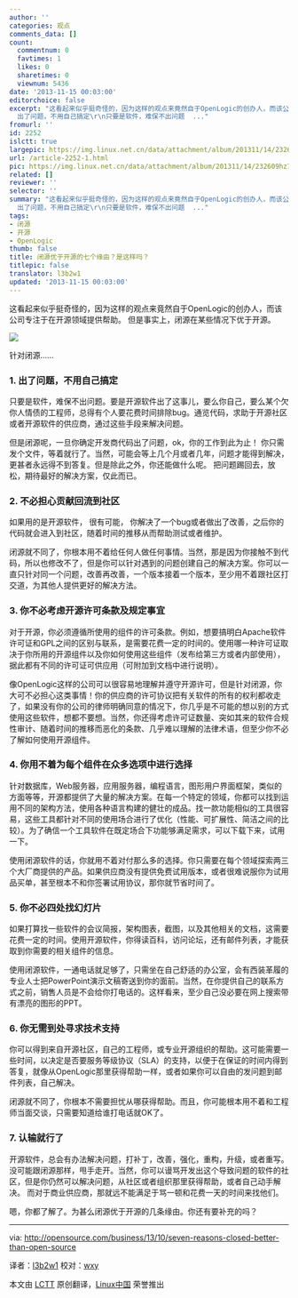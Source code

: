 ```yaml
---
author: ''
categories: 观点
comments_data: []
count:
  commentnum: 0
  favtimes: 1
  likes: 0
  sharetimes: 0
  viewnum: 5436
date: '2013-11-15 00:03:00'
editorchoice: false
excerpt: "这看起来似乎挺奇怪的，因为这样的观点来竟然自于OpenLogic的创办人，而该公司专注于在开源领域提供帮助。 但是事实上，闭源在某些情况下优于开源。\r\n\r\n针对闭源\r\n1.
  出了问题，不用自己搞定\r\n只要是软件，难保不出问题  ..."
fromurl: ''
id: 2252
islctt: true
largepic: https://img.linux.net.cn/data/attachment/album/201311/14/232609hz78v4y467b5ey67.png
url: /article-2252-1.html
pic: https://img.linux.net.cn/data/attachment/album/201311/14/232609hz78v4y467b5ey67.png.thumb.jpg
related: []
reviewer: ''
selector: ''
summary: "这看起来似乎挺奇怪的，因为这样的观点来竟然自于OpenLogic的创办人，而该公司专注于在开源领域提供帮助。 但是事实上，闭源在某些情况下优于开源。\r\n\r\n针对闭源\r\n1.
  出了问题，不用自己搞定\r\n只要是软件，难保不出问题  ..."
tags:
- 闭源
- 开源
- OpenLogic
thumb: false
title: 闭源优于开源的七个缘由？是这样吗？
titlepic: false
translator: l3b2w1
updated: '2013-11-15 00:03:00'
---
```


这看起来似乎挺奇怪的，因为这样的观点来竟然自于OpenLogic的创办人，而该公司专注于在开源领域提供帮助。 但是事实上，闭源在某些情况下优于开源。


![](https://img.linux.net.cn/data/attachment/album/201311/14/232609hz78v4y467b5ey67.png)


针对闭源……


### 1. 出了问题，不用自己搞定


只要是软件，难保不出问题。要是开源软件出了这事儿，要么你自己，要么某个欠你人情债的工程师，总得有个人要花费时间排除bug。通览代码，求助于开源社区或者开源软件的供应商，通过这些手段来解决问题。


但是闭源呢，一旦你确定开发商代码出了问题，ok，你的工作到此为止！ 你只需发个文件，等着就行了。当然，可能会等上几个月或者几年，问题才能得到解决，更甚者永远得不到答复。但是除此之外，你还能做什么呢。 把问题踢回去，放松，期待最好的解决方案，仅此而已。


### 2. 不必担心贡献回流到社区


如果用的是开源软件， 很有可能， 你解决了一个bug或者做出了改善，之后你的代码就会进入到社区，随着时间的推移从而帮助测试或者维护。


闭源就不同了，你根本用不着给任何人做任何事情。当然，那是因为你接触不到代码，所以也修改不了，但是你可以针对遇到的问题创建自己的解决方案。你可以一直只针对同一个问题，改善再改善，一个版本接着一个版本，至少用不着跟社区打交道，为其他人提供更好的解决方法。


### 3. 你不必考虑开源许可条款及规定事宜


对于开源，你必须遵循所使用的组件的许可条款。例如，想要搞明白Apache软件许可证和GPL之间的区别与联系，是需要花费一定的时间的。使用哪一种许可证取决于你所用的开源组件以及你如何使用这些组件（发布给第三方或者内部使用），据此都有不同的许可证可供应用（可附加到文档中进行说明）。


像OpenLogic这样的公司可以很容易地理解并遵守开源许可，但是针对闭源，你大可不必担心这类事情！你的供应商的许可协议把有关软件的所有的权利都收走了，如果没有你的公司的律师明确同意的情况下，你几乎是不可能的想以别的方式使用这些软件，想都不要想。当然，你还得考虑许可证数量、突如其来的软件合规性审计、随着时间的推移而恶化的条款、几乎难以理解的法律术语，但至少你不必了解如何使用开源组件。


### 4. 你用不着为每个组件在众多选项中进行选择


针对数据库，Web服务器，应用服务器，编程语言，图形用户界面框架，类似的方面等等，开源都提供了大量的解决方案。在每一个特定的领域，你都可以找到运用不同的架构方法，使用各种语言构建的健壮的成品。找一款功能相似的工具很容易，这些工具都针对不同的使用场合进行了优化（性能、可扩展性、简洁之间的比较）。为了确信一个工具软件在既定场合下功能够满足需求，可以下载下来，试用一下。


使用闭源软件的话，你就用不着对付那么多的选择。你只需要在每个领域探索两三个大厂商提供的产品。如果供应商没有提供免费试用版本，或者很难说服你为试用品买单，甚至根本不和你签署试用协议，那你就节省时间了。


### 5. 你不必四处找幻灯片


如果打算找一些软件的会议简报，架构图表，截图，以及其他相关的文档，这需要花费一定的时间。使用开源软件，你得读百科，访问论坛，还有邮件列表，才能获取到你需要的相关组件的信息。


使用闭源软件，一通电话就足够了，只需坐在自己舒适的办公室，会有西装革履的专业人士把PowerPoint演示文稿寄送到你的面前。当然，在你提供自己的联系方式之前，销售人员是不会给你打电话的。这样看来，至少自己没必要在网上搜索带有漂亮的图形的PPT。


### 6. 你无需到处寻求技术支持


你可以得到来自开源社区，自己的工程师，或专业开源组织的帮助。这可能需要一些时间，以决定是否要服务等级协议（SLA）的支持，以便于在保证的时间内得到答复，就像从OpenLogic那里获得帮助一样，或者如果你可以自由的发问题到邮件列表，自己解决。


闭源就不同了，你根本不需要担忧从哪获得帮助。而且，你可能根本用不着和工程师当面交谈，只需要知道给谁打电话就OK了。


### 7. 认输就行了


开源软件，总会有办法解决问题，打补丁，改善，强化，重构，升级，或者重写。没可能跟闭源那样，甩手走开。当然，你可以谩骂开发出这个导致问题的软件的社区，但是你仍然可以解决问题，从社区或者组织那里获得帮助，或者自己动手解决。 而对于商业供应商，那就远不能满足于骂一顿和花费一天的时间来找他们。


嗯，你都了解了。为甚么闭源优于开源的几条缘由。你还有要补充的吗？




---


via: <http://opensource.com/business/13/10/seven-reasons-closed-better-than-open-source>


译者：[l3b2w1](https://github.com/l3b2w1) 校对：[wxy](https://github.com/wxy)


本文由 [LCTT](https://github.com/LCTT/TranslateProject) 原创翻译，[Linux中国](http://linux.cn/) 荣誉推出